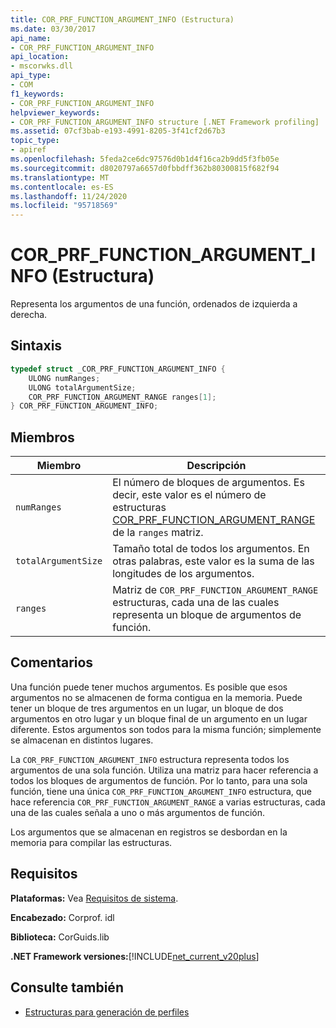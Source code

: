 ```yaml
---
title: COR_PRF_FUNCTION_ARGUMENT_INFO (Estructura)
ms.date: 03/30/2017
api_name:
- COR_PRF_FUNCTION_ARGUMENT_INFO
api_location:
- mscorwks.dll
api_type:
- COM
f1_keywords:
- COR_PRF_FUNCTION_ARGUMENT_INFO
helpviewer_keywords:
- COR_PRF_FUNCTION_ARGUMENT_INFO structure [.NET Framework profiling]
ms.assetid: 07cf3bab-e193-4991-8205-3f41cf2d67b3
topic_type:
- apiref
ms.openlocfilehash: 5feda2ce6dc97576d0b1d4f16ca2b9dd5f3fb05e
ms.sourcegitcommit: d8020797a6657d0fbbdff362b80300815f682f94
ms.translationtype: MT
ms.contentlocale: es-ES
ms.lasthandoff: 11/24/2020
ms.locfileid: "95718569"
---
```

# <a name="cor_prf_function_argument_info-structure"></a>COR_PRF_FUNCTION_ARGUMENT_INFO (Estructura)

Representa los argumentos de una función, ordenados de izquierda a derecha.  
  
## <a name="syntax"></a>Sintaxis  
  
```cpp  
typedef struct _COR_PRF_FUNCTION_ARGUMENT_INFO {  
    ULONG numRanges;  
    ULONG totalArgumentSize;  
    COR_PRF_FUNCTION_ARGUMENT_RANGE ranges[1];  
} COR_PRF_FUNCTION_ARGUMENT_INFO;  
```  
  
## <a name="members"></a>Miembros  
  
|Miembro|Descripción|  
|------------|-----------------|  
|`numRanges`|El número de bloques de argumentos. Es decir, este valor es el número de estructuras [COR_PRF_FUNCTION_ARGUMENT_RANGE](cor-prf-function-argument-range-structure.md) de la `ranges` matriz.|  
|`totalArgumentSize`|Tamaño total de todos los argumentos. En otras palabras, este valor es la suma de las longitudes de los argumentos.|  
|`ranges`|Matriz de `COR_PRF_FUNCTION_ARGUMENT_RANGE` estructuras, cada una de las cuales representa un bloque de argumentos de función.|  
  
## <a name="remarks"></a>Comentarios  

 Una función puede tener muchos argumentos. Es posible que esos argumentos no se almacenen de forma contigua en la memoria. Puede tener un bloque de tres argumentos en un lugar, un bloque de dos argumentos en otro lugar y un bloque final de un argumento en un lugar diferente. Estos argumentos son todos para la misma función; simplemente se almacenan en distintos lugares.  
  
 La `COR_PRF_FUNCTION_ARGUMENT_INFO` estructura representa todos los argumentos de una sola función. Utiliza una matriz para hacer referencia a todos los bloques de argumentos de función. Por lo tanto, para una sola función, tiene una única `COR_PRF_FUNCTION_ARGUMENT_INFO` estructura, que hace referencia `COR_PRF_FUNCTION_ARGUMENT_RANGE` a varias estructuras, cada una de las cuales señala a uno o más argumentos de función.  
  
 Los argumentos que se almacenan en registros se desbordan en la memoria para compilar las estructuras.  
  
## <a name="requirements"></a>Requisitos  

 **Plataformas:** Vea [Requisitos de sistema](../../get-started/system-requirements.md).  
  
 **Encabezado:** Corprof. idl  
  
 **Biblioteca:** CorGuids.lib  
  
 **.NET Framework versiones:**[!INCLUDE[net_current_v20plus](../../../../includes/net-current-v20plus-md.md)]  
  
## <a name="see-also"></a>Consulte también

- [Estructuras para generación de perfiles](profiling-structures.md)
